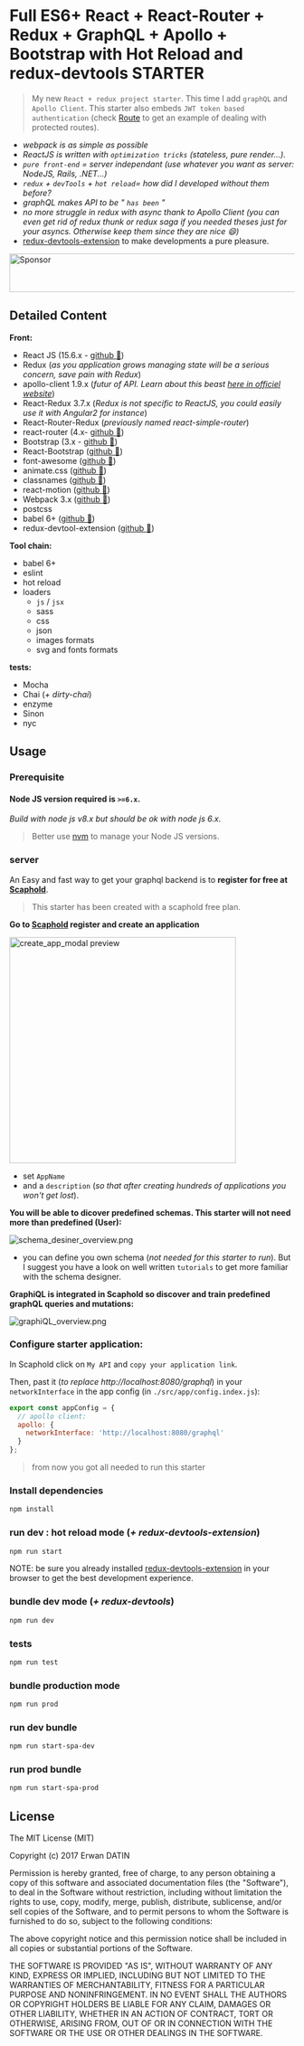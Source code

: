 Full ES6+ React + React-Router + Redux + GraphQL + Apollo + Bootstrap with Hot Reload and redux-devtools STARTER
==========

> My new `React + redux project starter`. This time I add `graphQL` and `Apollo Client`.
This starter also embeds `JWT token based` `authentication` (check [Route](https://github.com/MacKentoch/react-redux-graphql-apollo-bootstrap-webpack-starter/blob/master/src/app/routes/MainRoutes.js#L29) to get an example of dealing with protected routes).



- *webpack is as simple as possible*
- *ReactJS is written with `optimization tricks` (stateless, pure render...).*
- *`pure front-end` = server independant (use whatever you want as server: NodeJS, Rails, .NET...)*
- *`redux` + `devTools` + `hot reload`= how did I developed without them before?*
- *graphQL makes API to be " `has been` "*
 - *no more struggle in redux with async thank to Apollo Client (you can even get rid of redux thunk or redux saga if you needed theses just for your asyncs. Otherwise keep them since they are nice :smile:)*
- [redux-devtools-extension](https://github.com/zalmoxisus/redux-devtools-extension#redux-devtools-extension) to make developments a pure pleasure.

<a target='_blank' rel='nofollow' href='https://app.codesponsor.io/link/Mp96tCWH2KdajZuBzqB6jwj8/MacKentoch/react-redux-graphql-apollo-bootstrap-webpack-starter'>
  <img alt='Sponsor' width='888' height='68' src='https://app.codesponsor.io/embed/Mp96tCWH2KdajZuBzqB6jwj8/MacKentoch/react-redux-graphql-apollo-bootstrap-webpack-starter.svg' />
</a>

## Detailed Content

**Front:**
- React JS (15.6.x - [github :link:](https://github.com/facebook/react))
- Redux (*as you application grows managing state will be a serious concern, save pain with Redux*)
- apollo-client 1.9.x (*futur of API. Learn about this beast [here in officiel website](http://dev.apollodata.com/)*)
- React-Redux 3.7.x (*Redux is not specific to ReactJS, you could easily use it with Angular2 for instance*)
- React-Router-Redux (*previously named react-simple-router*)
- react-router (4.x- [github :link:](https://github.com/reactjs/react-router))
- Bootstrap (3.x - [github :link:](https://github.com/twbs/bootstrap))
- React-Bootstrap ([github :link:](https://github.com/react-bootstrap/react-bootstrap))
- font-awesome ([github :link:](https://github.com/FortAwesome/Font-Awesome))
- animate.css ([github :link:](https://github.com/daneden/animate.css))
- classnames ([github :link:](https://github.com/JedWatson/classnames))
- react-motion ([github :link:](https://github.com/chenglou/react-motion))
- Webpack 3.x ([github :link:](https://github.com/webpack/webpack))
- postcss
- babel 6+ ([github :link:](https://github.com/babel/babel))
- redux-devtool-extension ([github :link:](https://github.com/zalmoxisus/redux-devtools-extension#redux-devtools-extension))

**Tool chain:**
- babel 6+
- eslint
- hot reload
- loaders
  - `js` / `jsx`
  - sass
  - css
  - json
  - images formats
  - svg and fonts formats

**tests:**
- Mocha
- Chai (*+ dirty-chai*)
- enzyme
- Sinon
- nyc


## Usage

### Prerequisite

#### Node JS version required is `>=6.x`.
*Build with node js v8.x but should be ok with node js 6.x.*

> Better use [nvm](https://github.com/creationix/nvm) to manage your Node JS versions.

### server

An Easy and fast way to get your graphql backend is to **register for free at [Scaphold](https://scaphold.io)**.

> This starter has been created with a scaphold free plan.

**Go to [Scaphold](https://scaphold.io) register and create an application**

<img src="https://raw.githubusercontent.com/MacKentoch/react-redux-graphql-apollo-bootstrap-webpack-starter/master/print_screens/create_app_modal.png" alt="create_app_modal preview" width="400px"></img>


- set `AppName`
- and a `description` (*so that after creating hundreds of applications you won't get lost*).

**You will be able to dicover predefined schemas. This starter will not need more than predefined (User):**

![schema_desiner_overview.png](https://raw.githubusercontent.com/MacKentoch/react-redux-graphql-apollo-bootstrap-webpack-starter/master/print_screens/schema_desiner_overview.png)

- you can define you own schema (*not needed for this starter to run*). But I suggest you have a look on well written `tutorials` to get more familiar with the schema designer.

**GraphiQL is integrated in Scaphold so discover and train predefined graphQL queries and mutations:**

![graphiQL_overview.png](https://raw.githubusercontent.com/MacKentoch/react-redux-graphql-apollo-bootstrap-webpack-starter/master/print_screens/graphiQL_overview.png)

### Configure starter application:

In Scaphold click on `My API` and `copy your application link`.

Then, past it (*to replace http://localhost:8080/graphql*) in your `networkInterface` in the app config (in `./src/app/config.index.js`):

```javascript
export const appConfig = {
  // apollo client:
  apollo: {
    networkInterface: 'http://localhost:8080/graphql'
  }
};
```

> from now you got all needed to run this starter

### Install dependencies

```bash
npm install
```

### run dev : hot reload mode (*+ redux-devtools-extension*)


```bash
npm run start
```

NOTE: be sure you already installed [redux-devtools-extension](https://github.com/zalmoxisus/redux-devtools-extension#redux-devtools-extension) in your browser to get the best development experience.

### bundle dev mode (*+ redux-devtools*)

```bash
npm run dev
```

### tests

```bash
npm run test
```

### bundle production mode

```bash
npm run prod
```

### run dev bundle
```bash
npm run start-spa-dev
```

### run prod bundle
```bash
npm run start-spa-prod
```


## License

The MIT License (MIT)

Copyright (c) 2017 Erwan DATIN

Permission is hereby granted, free of charge, to any person obtaining a copy of this software and associated documentation files (the "Software"), to deal in the Software without restriction, including without limitation the rights to use, copy, modify, merge, publish, distribute, sublicense, and/or sell copies of the Software, and to permit persons to whom the Software is furnished to do so, subject to the following conditions:

The above copyright notice and this permission notice shall be included in all copies or substantial portions of the Software.

THE SOFTWARE IS PROVIDED "AS IS", WITHOUT WARRANTY OF ANY KIND, EXPRESS OR IMPLIED, INCLUDING BUT NOT LIMITED TO THE WARRANTIES OF MERCHANTABILITY, FITNESS FOR A PARTICULAR PURPOSE AND NONINFRINGEMENT. IN NO EVENT SHALL THE AUTHORS OR COPYRIGHT HOLDERS BE LIABLE FOR ANY CLAIM, DAMAGES OR OTHER LIABILITY, WHETHER IN AN ACTION OF CONTRACT, TORT OR OTHERWISE, ARISING FROM, OUT OF OR IN CONNECTION WITH THE SOFTWARE OR THE USE OR OTHER DEALINGS IN THE SOFTWARE.

